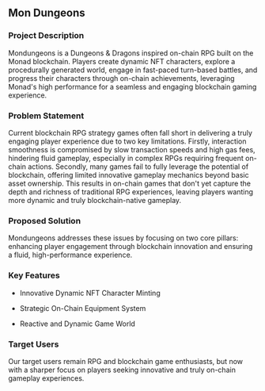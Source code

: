 ## Mon Dungeons

### Project Description

Mondungeons is a Dungeons & Dragons inspired on-chain RPG built on the Monad blockchain. Players create dynamic NFT characters, explore a procedurally generated world, engage in fast-paced turn-based battles, and progress their characters through on-chain achievements, leveraging Monad's high performance for a seamless and engaging blockchain gaming experience.

### Problem Statement

Current blockchain RPG strategy games often fall short in delivering a truly engaging player experience due to two key limitations. Firstly, interaction smoothness is compromised by slow transaction speeds and high gas fees, hindering fluid gameplay, especially in complex RPGs requiring frequent on-chain actions. Secondly, many games fail to fully leverage the potential of blockchain, offering limited innovative gameplay mechanics beyond basic asset ownership. This results in on-chain games that don't yet capture the depth and richness of traditional RPG experiences, leaving players wanting more dynamic and truly blockchain-native gameplay.

### Proposed Solution

Mondungeons addresses these issues by focusing on two core pillars: enhancing player engagement through blockchain innovation and ensuring a fluid, high-performance experience.

### Key Features

- Innovative Dynamic NFT Character Minting

- Strategic On-Chain Equipment System

- Reactive and Dynamic Game World

### Target Users

Our target users remain RPG and blockchain game enthusiasts, but now with a sharper focus on players seeking innovative and truly on-chain gameplay experiences.
